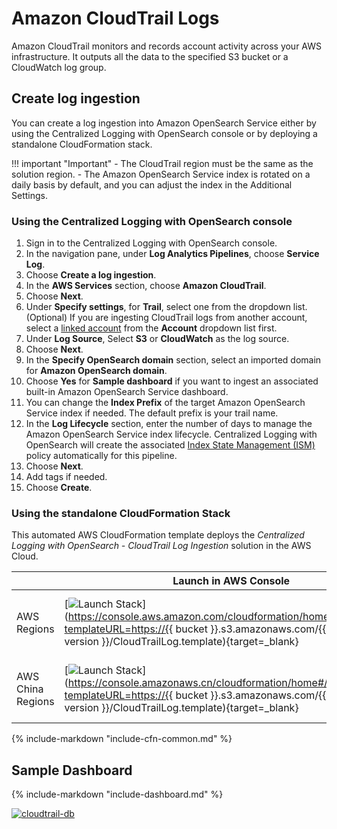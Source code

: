 # Amazon CloudTrail Logs
 Amazon CloudTrail monitors and records account activity across your AWS infrastructure. It outputs all the data to the specified S3 bucket or a CloudWatch log group.
## Create log ingestion
You can create a log ingestion into Amazon OpenSearch Service either by using the Centralized Logging with OpenSearch console or by deploying a standalone CloudFormation stack.

!!! important "Important"
    - The CloudTrail region must be the same as the solution region.
    - The Amazon OpenSearch Service index is rotated on a daily basis by default, and you can adjust the index in the Additional Settings.
### Using the Centralized Logging with OpenSearch console
1. Sign in to the Centralized Logging with OpenSearch console.
2. In the navigation pane, under **Log Analytics Pipelines**, choose **Service Log**.
3. Choose **Create a log ingestion**.
4. In the **AWS Services** section, choose **Amazon CloudTrail**.
5. Choose **Next**.
6. Under **Specify settings**, for **Trail**, select one from the dropdown list. (Optional) If you are ingesting CloudTrail logs from another account, select a [linked account](../link-account/index.md) from the **Account** dropdown list first.
7. Under **Log Source**, Select **S3** or **CloudWatch** as the log source.
8. Choose **Next**.
9. In the **Specify OpenSearch domain** section, select an imported domain for **Amazon OpenSearch domain**.
10. Choose **Yes** for **Sample dashboard** if you want to ingest an associated built-in Amazon OpenSearch Service dashboard.
11. You can change the **Index Prefix** of the target Amazon OpenSearch Service index if needed. The default prefix is your trail name.
12. In the **Log Lifecycle** section, enter the number of days to manage the Amazon OpenSearch Service index lifecycle. Centralized Logging with OpenSearch will create the associated [Index State Management (ISM)](https://opensearch.org/docs/latest/im-plugin/ism/index/) policy automatically for this pipeline.
13. Choose **Next**.
14. Add tags if needed.
15. Choose **Create**.

### Using the standalone CloudFormation Stack
This automated AWS CloudFormation template deploys the *Centralized Logging with OpenSearch - CloudTrail Log Ingestion* solution in the AWS Cloud.

|                      | Launch in AWS Console                                        | Download Template                                            |
| -------------------- | ------------------------------------------------------------ | ------------------------------------------------------------ |
| AWS Regions | [![Launch Stack](../../images/launch-stack.png)](https://console.aws.amazon.com/cloudformation/home#/stacks/new?templateURL=https://{{ bucket }}.s3.amazonaws.com/{{ solution }}/{{ version }}/CloudTrailLog.template){target=_blank} | [Template](https://{{ bucket }}.s3.amazonaws.com/{{ solution }}/{{ version }}/CloudTrailLog.template) |
| AWS China Regions    | [![Launch Stack](../../images/launch-stack.png)](https://console.amazonaws.cn/cloudformation/home#/stacks/new?templateURL=https://{{ bucket }}.s3.amazonaws.com/{{ solution }}/{{ version }}/CloudTrailLog.template){target=_blank} | [Template](https://{{ bucket }}.s3.amazonaws.com/{{ solution }}/{{ version }}/CloudTrailLog.template) |

{%
include-markdown "include-cfn-common.md"
%}

## Sample Dashboard
{%
include-markdown "include-dashboard.md"
%}

[![cloudtrail-db]][cloudtrail-db]


[cloudtrail-db]: ../../images/dashboards/cloudtrail-db.png

